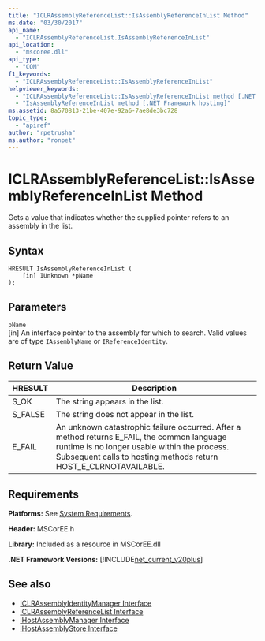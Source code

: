```yaml
---
title: "ICLRAssemblyReferenceList::IsAssemblyReferenceInList Method"
ms.date: "03/30/2017"
api_name: 
  - "ICLRAssemblyReferenceList.IsAssemblyReferenceInList"
api_location: 
  - "mscoree.dll"
api_type: 
  - "COM"
f1_keywords: 
  - "ICLRAssemblyReferenceList::IsAssemblyReferenceInList"
helpviewer_keywords: 
  - "ICLRAssemblyReferenceList::IsAssemblyReferenceInList method [.NET Framework hosting]"
  - "IsAssemblyReferenceInList method [.NET Framework hosting]"
ms.assetid: 8a570813-21be-407e-92a6-7ae8de3bc728
topic_type: 
  - "apiref"
author: "rpetrusha"
ms.author: "ronpet"
---
```

# ICLRAssemblyReferenceList::IsAssemblyReferenceInList Method
Gets a value that indicates whether the supplied pointer refers to an assembly in the list.  
  
## Syntax  
  
```  
HRESULT IsAssemblyReferenceInList (  
    [in] IUnknown *pName  
);  
```  
  
## Parameters  
 `pName`  
 [in] An interface pointer to the assembly for which to search. Valid values are of type `IAssemblyName` or `IReferenceIdentity`.  
  
## Return Value  
  
|HRESULT|Description|  
|-------------|-----------------|  
|S_OK|The string appears in the list.|  
|S_FALSE|The string does not appear in the list.|  
|E_FAIL|An unknown catastrophic failure occurred. After a method returns E_FAIL, the common language runtime is no longer usable within the process. Subsequent calls to hosting methods return HOST_E_CLRNOTAVAILABLE.|  
  
## Requirements  
 **Platforms:** See [System Requirements](../../../../docs/framework/get-started/system-requirements.md).  
  
 **Header:** MSCorEE.h  
  
 **Library:** Included as a resource in MSCorEE.dll  
  
 **.NET Framework Versions:** [!INCLUDE[net_current_v20plus](../../../../includes/net-current-v20plus-md.md)]  
  
## See also
- [ICLRAssemblyIdentityManager Interface](../../../../docs/framework/unmanaged-api/hosting/iclrassemblyidentitymanager-interface.md)
- [ICLRAssemblyReferenceList Interface](../../../../docs/framework/unmanaged-api/hosting/iclrassemblyreferencelist-interface.md)
- [IHostAssemblyManager Interface](../../../../docs/framework/unmanaged-api/hosting/ihostassemblymanager-interface.md)
- [IHostAssemblyStore Interface](../../../../docs/framework/unmanaged-api/hosting/ihostassemblystore-interface.md)
